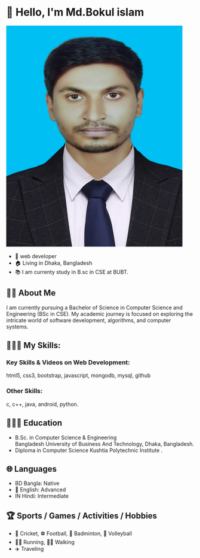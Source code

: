 # 👋 Hello, I'm  Md.Bokul islam
![Bokul Islam](images/bokul.png)
- 🔭 web developer
- 🏠 Living in Dhaka, Bangladesh
- 📚 I am currenty study in B.sc in CSE at BUBT.

## 👨‍🏫 About Me

I am currently pursuing a Bachelor of Science in Computer Science and Engineering (BSc in CSE). My academic journey is focused on exploring the intricate world of software development, algorithms, and computer systems. 

## 👨🏽‍💻 My Skills:

### Key Skills & Videos on Web Development:
html5, css3, bootstrap, javascript, mongodb, mysql, github

### Other Skills:
c, c++, java, android, python.

## 👨🏻‍🎓 Education


- B.Sc. in Computer Science & Engineering  
  Bangladesh University of Business And Technology, Dhaka, Bangladesh.
-  Diploma in Computer Science 
  Kushtia Polytechnic Institute .

## 🌐 Languages

- BD Bangla: Native
- 🏴 English: Advanced
- IN Hindi: Intermediate


## 🏆 Sports / Games / Activities / Hobbies

- 🏏 Cricket, ⚽ Football, 🏸 Badminton, 🏐 Volleyball
-  🏃‍♂️ Running, 🚶‍♂️ Walking
- ✈️ Traveling



